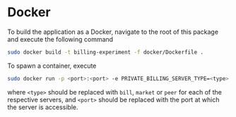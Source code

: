 # Docker

To build the application as a Docker, navigate to the root of this package and execute the following command
```sh
sudo docker build -t billing-experiment -f docker/Dockerfile .
```

To spawn a container, execute
```sh
sudo docker run -p <port>:<port> -e PRIVATE_BILLING_SERVER_TYPE=<type> billing-experiment
```
where `<type>` should be replaced with `bill`, `market` or `peer` for each of the respective servers,
and `<port>` should be replaced with the port at which the server is accessible.
